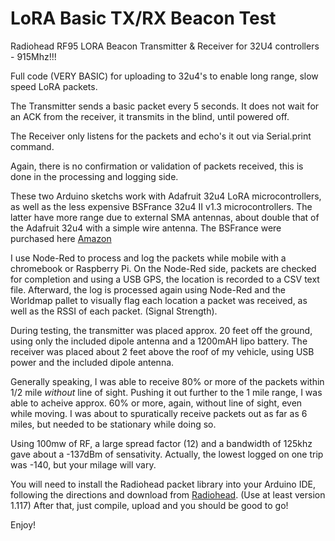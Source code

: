 # LoRA Basic TX/RX Beacon Test
Radiohead RF95 LORA Beacon Transmitter &amp; Receiver for 32U4 controllers - 915Mhz!!!

Full code (VERY BASIC) for uploading to 32u4's to enable long range, slow speed LoRA packets.

The Transmitter sends a basic packet every 5 seconds. It does not wait for an ACK from the receiver, it transmits in the blind, until powered off.

The Receiver only listens for the packets and echo's it out via Serial.print command.

Again, there is no confirmation or validation of packets received, this is done in the processing and logging side.

These two Arduino sketchs work with Adafruit 32u4 LoRA microcontrollers, as well as the less expensive BSFrance 32u4 II v1.3 microcontrollers. The latter have more range
due to external SMA antennas, about double that of the Adafruit 32u4 with a simple wire antenna. The BSFrance were purchased here [Amazon](https://www.amazon.com/gp/product/B07MVTSGBB/ref=ppx_yo_dt_b_asin_title_o01_s00?ie=UTF8&psc=1) 


I use Node-Red to process and log the packets while mobile with a chromebook or Raspberry Pi. On the Node-Red side, packets are checked for completion and using a USB GPS, the location is recorded to a CSV text file. Afterward, the log is processed again using Node-Red and the Worldmap pallet to visually flag each location a packet was received, as well as the RSSI of each packet. (Signal Strength).

During testing, the transmitter was placed approx. 20 feet off the ground, using only the included dipole antenna and a 1200mAH lipo battery. The receiver was placed about 2 feet above the roof of my vehicle, using USB power and the included dipole antenna.

Generally speaking, I was able to receive 80% or more of the packets within 1/2 mile *without* line of sight. Pushing it out further to the 1 mile range, I was able to acheive approx. 60% or more, again, without line of sight, even while moving. I was about to spuratically receive packets out as far as 6 miles, but needed to be stationary while doing so.

Using 100mw of RF, a large spread factor (12) and a bandwidth of 125khz gave about a -137dBm of sensativity. Actually, the lowest logged on one trip was -140, but your milage will vary.

You will need to install the Radiohead packet library into your Arduino IDE, following the directions and download from [Radiohead](http://www.airspayce.com/mikem/arduino/RadioHead/). (Use at least version 1.117) After that, just compile, upload and you should be good to go!

Enjoy!
